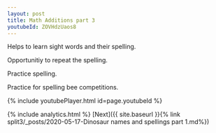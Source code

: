 ```yaml
---
layout: post
title: Math Additions part 3
youtubeId: ZOVHdzUaos8
---
```

 
 
Helps to learn sight words and their spelling.

Opportunitiy to repeat the spelling. 

Practice spelling. 
 
Practice for spelling bee competitions. 
 
{% include youtubePlayer.html id=page.youtubeId %}
 
 
{% include analytics.html %} 
[Next]({{ site.baseurl }}{% link  split3/_posts/2020-05-17-Dinosaur names and spellings part 1.md%})
 
